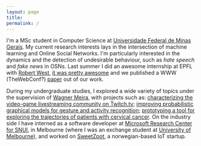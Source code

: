 ```yaml
---
layout: page
title: 
permalink: /
---
```


I'm a  MSc student in Computer Science at [Universidade Federal de Minas Gerais][dcc]. 
My current research interests lays in the intersection of machine learning and Online Social Networks. 
I'm particularly interested in the dynamics and the detection of undesirable behaviour, such as *hate speech* and *fake news* in OSNs. 
Last summer I did an awesome internship at EPFL with [Robert West][bob], [it was pretty awesome][dlab] and we published a WWW (TheWebConf?) [paper][www] out of our work.


During my undergraduate studies, I explored a wide variety of topics under the supervision of [Wagner Meira][meira], with projects such as:
[characterizing the video-game livestreaming community on Twitch.tv][1]; 
[improving probabilistic graphical models for gesture and activity recognition][2];
[prototyping a tool for exploring the trajectories of patients with cervical cancer][3]. 
On the industry side I have interned as a software developer at [Microsoft Research Center for SNUI][snui], 
in Melbourne (where I was an exchange student at [University of Melbourne][unimelb]), and worked on [SweetZpot][sweetzpot], 
a norwegian-based IoT startup.

[www]: https://dlab.epfl.ch/people/west/pub/HortaRibeiro-Gligoric-West_WWW-19.pdf
[meira]: http://homepages.dcc.ufmg.br/~meira/
[bob]: https://people.epfl.ch/robert.west
[dlab]: https://dlab.epfl.ch/2018-11-20-summer-at-epfl-interns-2018/
[sweetzpot]: https://www.sweetzpot.com/
[simula]: https://www.simula.no/
[snui]: http://www.socialnui.unimelb.edu.au/
[dcc]: http://www.dcc.ufmg.br/dcc/
[unimelb]: http://www.unimelb.edu.au/
[1]: http://homepages.dcc.ufmg.br/~lcerf/publications/articles/Modeling%20and%20Analyzing%20the%20Video%20Game%20Live-Streaming%20Community.pdf
[2]: https://arxiv.org/abs/1704.00172
[3]: https://arxiv.org/abs/1704.00180
